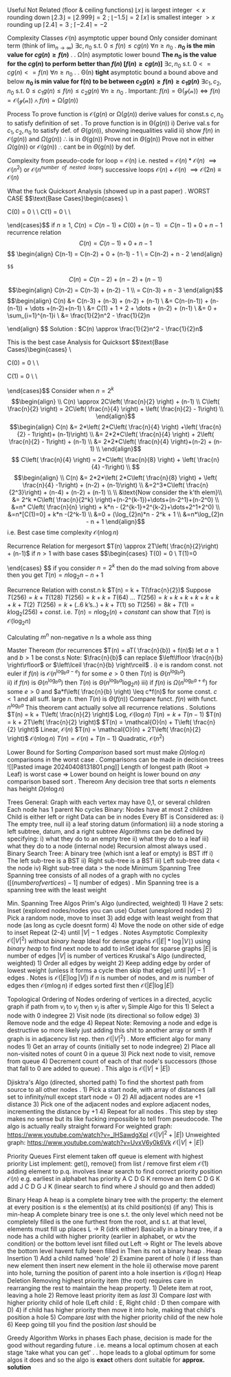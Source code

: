Useful Not Related (floor & ceiling functions)
	$\lfloor x \rfloor$ is largest integer $< x$ 
		rounding down
		$\lfloor 2.3 \rfloor = \lfloor 2.999 \rfloor = 2$ ; $\lfloor -1.5 \rfloor = 2$
	$\lceil x \rceil$ is smallest integer $> x$ 
		rounding up
		$\lceil 2.4 \rceil = 3$ ; $\lceil -2.4 \rceil = -2$

Complexity Classes
	$\mathcal{O}$(n)  asymptotic upper bound
		Only consider dominant term (think of $\lim_{ n \to \infty }$)
			$\exists c,n_{0}$   s.t. $0 \leq f(n) \leq cg(n)$ $\forall n\geq n_{0}$ 
			.
				**$n_{0}$ is the min value for $cg(n) \geq f(n)$**
				.
				.
	$\mathcal{\Omega}$(n) asymptotic lower bound
		 **The $n_{0}$ is the value for the $cg(n)$ to perform better than $f(n)$ $[f(n) \geq cg(n)]$**
			 $\exists c,n_{0}$ s.t. $0<=cg(n)<=f(n)$ $\forall n\geq n_{0}$ 
			 .
			 .
	$\mathcal{\Theta}$(n) **tight** asymptotic bound
		a bound above and below
			**$n_{0}$ is min value for f(n) to be between
			${c_{2}}g(n) \geq f(n) \geq {c_{1}}g(n)$**
				$\exists c_{1},c_{2},n_{0}$ s.t. $0\leq c_{1}g(n) \leq f(n) \leq c_{2}g(n)$ $\forall n\geq n_{0}$ 
				.
		Important:				${f(n) = \mathcal{\Theta(g(n))}} \iff {f(n)=\mathcal{O(g(n))} \wedge f(n)=\mathcal{\Omega}(g(n))}$ 

Process
	To prove function is $\mathcal{O}(g(n)$ or $\mathcal{\Omega}(g(n))$ 
		derive values for const.s $c, n_{0}$ to satisfy definition of set
	.
	To prove function is in $\mathcal{\Theta}(g(n))$ 
		i)
			Derive val.s for $c_{1}, c_{2}, n_{0}$ to satisfy def. of $\Theta(g(n))$, showing inequalities valid
		ii)
			show $f(n)$ in $\mathcal{O}(g(n))$ and $\Omega(g(n))$
			$\therefore$ is in $\Theta$(g(n))
	Prove not in $\Theta$(g(n))
		Prove not in either $\Omega$(g(n)) or $\mathcal{O}$(g(n))
		$\therefore$ cant be in $\Theta$(g(n)) by def.

Complexity from pseudo-code
	for loop
		= $\mathcal{O}$(n)
	i.e. nested
		= $\mathcal{O}(n) * \mathcal{O}(n)$
		$\implies \mathcal{O}(n^{2})$ 
		or $\mathcal{O}(n^{nu mber \ \ of \ \ nested \ \ loops })$ 
	successive loops
		$\mathcal{O}(n) + \mathcal{O}(n)$ 
		$\implies \mathcal{O}(2n) \equiv \mathcal{O}(n)$   

What the fuck
	Quicksort Analysis (showed up in a past paper)
	.
	WORST CASE
	$$\text{Base Cases}\begin{cases} \\

C(0) = 0 \\ \\
C(1) = 0 \\
 \\

\end{cases}$$
	if $n\geq 1$, $C(n) = C(n-1) + C(0) + (n-1)$
	$=C(n-1) + 0 + n - 1$
			recurrence relation
	$$
C(n) = C(n-1) + 0 + n - 1
$$
$$ \begin{align}
C(n-1) = C(n-2) + 0 + (n-1) - 1 \\
= C(n-2) + n - 2
\end{align}
	
	$$
$$C(n) = C(n-2) + (n-2) + (n-1)$$
$$\begin{align}
 C(n-2) = C(n-3) + (n-2) - 1   \\
 = C(n-3) + n - 3 
\end{align}$$
	$$\begin{align}
C(n) &= C(n-3) + (n-3) + (n-2) + (n-1)  \\
&= C(n-(n-1)) + (n-(n-1)) + \dots +(n-2)+(n-1) \\
&= C(1) + 1 + 2 + \dots + (n-2) + (n-1) \\
&= 0 + \sum_{i=1}^{n-1}i \\
&= \frac{1}{2}n^2 - \frac{1}{2}n

\end{align}
$$
	Solution :
		$C(n) \approx \frac{1}{2}n^2 - \frac{1}{2}n$ 

This is the best case Analysis for Quicksort
$$\text{Base Cases}\begin{cases}  \\

C(0) = 0 \\
 \\

C(1) = 0 \\
 \\

\end{cases}$$
Consider when $n=2^k$
$$\begin{align} \\
C(n) \approx 2C\left( \frac{n}{2} \right) + (n-1)  \\
C\left( \frac{n}{2} \right) = 2C\left( \frac{n}{4} \right) + \left( \frac{n}{2} - 1\right) \\
\end{align}$$
$$\begin{align}
C(n) &= 2*\left( 2*C\left( \frac{n}{4} \right) +\left( \frac{n}{2} - 1\right)+ (n-1)\right)  \\
&= 2*2*C\left( \frac{n}{4} \right) + 2\left( \frac{n}{2}  - 1\right) + (n-1) \\
&= 2*2*C\left( \frac{n}{4} \right)+(n-2) + (n-1) \\
\end{align}$$
$$
C\left( \frac{n}{4} \right) = 2*C\left( \frac{n}{8} \right) + \left( \frac{n}{4} -1\right) \\
$$
$$\begin{align} \\
C(n) &= 2*2*\left( 2*C\left( \frac{n}{8} \right) + \left( \frac{n}{4} -1\right) + (n-2) + (n-1)\right) \\
&=2^3*C\left( \frac{n}{2^3}\right) + (n-4) + (n-2) + (n-1)  \\ \\
&\text{Now consider the k'th elem}\\
&= 2^k *C\left( \frac{n}{2^k} \right)+(n-2^{k-1})+\dots+(n-2^1)+(n-2^0) \\
&=n* C\left( \frac{n}{n} \right) + k*n - (2^{k-1}+2^{k-2}+\dots+2^1+2^0) \\
&=n*[C(1)=0] + k*n -(2^k-1) \\
&=0 + (\log_{2}n)*n - 2^k + 1 \\
&=n*\log_{2}n - n + 1
\end{align}$$i.e. Best case time complexity $\mathcal{O}(n\log n)$


Recurrence Relation for mergesort
	$T(n) \approx 2T\left( \frac{n}{2}\right) + (n-1)$ if $n>1$
	with base cases
	$$\begin{cases} T(0) = 0 \\
T(1)=0

\end{cases}
	$$
	if you consider $n=2^k$ then do the mad solving from above then you get $T(n) = n\log_{2}n -n + 1$  

Recurrence Relation with const.n k
	$T(n) = k + T(\frac{n}{2})$
		Suppose
			$T(256) = k + T(128)$
			$T(256) = k + k +T(64)$
			     $\dots$
			$T(256) = k + k + k + k + k + k + k + T(2)$
			$T(256) = k + (\text{..6 k's..}) + k + T(1)$
			so $T(256) = 8k + T(1) = k\log_{2}(256) + const.$
		i.e. $T(n) = n\log_{2}(n) + constant$
		can show that $T(n)$ is $\mathcal{O}(\log_{2}n)$

Calculating $m^n$ non-negative $n$
	Is a whole ass thing 

Master Thereom (for recurrences $T(n) = aT( \frac{n}{b}) + f(n)$)
	let $a\geq 1$ and $b> 1$ be const.s
	Note: $\frac{n}{b}$ can replace $\left\lfloor  \frac{n}{b}  \right\rfloor$ or $\left\lceil  \frac{n}{b}  \right\rceil$ 
	.
		i) e is random const. not euler
			if $f(n)$ is $\mathcal{O}(n^{\log_{b}{a-e}})$ for some $e>0$ then $T(n)$ is $\Theta(n^{log_{b}{a}})$  
		ii) 
			if $f(n)$ is $\Theta(n^{\log_{b}{a}})$ then $T(n)$ is $\Theta(n^{\log_{b}{a}}\log_{2}n)$ 
		iii)
			if
				$f(n)$ is $\Omega(n^{\log_{b}{a}+e})$ for some $e>0$ and $a*f\left( \frac{n}{b} \right) \leq c*f(n)$ for some const. $c<1$ and all suff. large $n$.
			then $T(n)$ is $\Theta(f(n))$
		Compare funct. $f(n)$ with funct. $n^{\log_{b}{a}}$
		This theorem cant actually solve all recurrence relations
	.
	Solutions
		$T(n) = k + T\left( \frac{n}{2} \right)$
			Log, $\mathcal{O}(\log n)$
		$T(n) = k + T(n-1)$
		$T(n) = k + 2T\left( \frac{n}{2} \right)$
		$T(n) = \mathcal{O}(n) + T\left( \frac{n}{2} \right)$
			Linear, $\mathcal{O}(n)$
		$T(n) = \mathcal{O}(n) + 2T\left( \frac{n}{2} \right)$
			$\mathcal{O}(n\log n)$
		$T(n) = \mathcal{O}(n) + T(n-1)$
			Quadratic, $\mathcal{O}(n^2)$

Lower Bound for Sorting
	*Comparison* based sort must make $\Omega(n\log n)$ comparisons in the worst case
	.
	Comparisons can be made in decision trees
![[Pasted image 20240408131801.png]]
	Length of longest path (Root -> Leaf) is worst case
	=> Lower bound on height is lower bound on *any* comparison based sort
	.
	Thereom
		Any decision tree that sorts $n$ elements has height $\Omega(n\log n)$ 

Trees
	General:
		Graph with each vertex may have 0,1, or several children
		Each node has 1 parent
		No cycles
	Binary:
		Nodes have at most 2 children
		Child is either left or right
		Data can be in nodes
		Every BT is Considered as:
			i) The empty tree, null
			ii) a leaf storing datum (information)
			iii) a node storing a left subtree, datum, and a right subtree
	Algorithms can be defined by specifying:
		i) what they do to an empty tree
		ii) what they do to a leaf
		iii) what they do to a node (internal node)
	Recursion almost always used
	.
	Binary Search Tree:
		A binary tree (which isnt a leaf or empty) is BST iff
			i) The left sub-tree is a BST
			ii) Right sub-tree is a BST
			iii) Left sub-tree data < the node
			iv) Right sub-tree data > the node
	Minimum Spanning Tree
		Spanning tree consists of all nodes of a graph with no cycles ($[(number of vertices) -1]$ number of edges)
		.
		Min Spanning tree is a spanning tree with the least weight

Min. Spanning Tree Algos
	Prim's Algo (undirected, weighted)
		1) Have 2 sets:
			Inset (explored nodes/nodes you can use)
			Outset (unexplored nodes)
		2) Pick a random node, move to inset
		3) add edge with least weight from that node (as long as cycle doesnt form)
		4) Move the node on other side of edge to inset
		Repeat (2-4) until $|V|-1$ edges
		.
		Notes
			Asymptotic Complexity
				$\mathcal{O}(|V|^2)$ without *binary heap*
					Ideal for dense graphs
				$\mathcal{O}(|E|*\log|V\mid)$ using *binary heap* to find next node to add to inSet
					ideal for sparse graphs
			$|E|$ is number of edges
			$|V|$ is number of vertices
	Kruskal's Algo (undirected, weighted)
		1) Order all edges by weight
		2) Keep adding edge by order of lowest weight (unless it forms a cycle then skip that edge) until $|V|-1$ edges
		.
		Notes
			is $\mathcal{O}(|E|\log|V|)$
				if $n$ is number of nodes, and $m$ is number of edges then $\mathcal{O}(m\log n)$
			if edges sorted first then $\mathcal{O}(|E|\log|E|)$ 

Topological Ordering of Nodes
	ordering of vertices in a directed, acyclic graph
		if path from $v_{i}$ to $v_{j}$ then $v_{j}$ is after $v_{i}$ 
	Simple Algo for this
		1) Select a node with 0 indegree
		2) Visit node (its directional so follow edge)
		3) Remove node and the edge
		4) Repeat
		Note:
			Removing a node and edge is destructive so more likely just adding this shit to another array or smth
		If graph is in adjacency list rep. then $\mathcal{O}(|V|^2)$ 
		.
	More efficient algo for many nodes
		1) Get an array of counts (initially set to node indegree)
		2) Place all non-visited notes of count 0 in a queue
		3) Pick next node to visit, remove from queue
		4) Decrement count of each of that node's successors (those that fall to 0 are added to queue)
		.
		This algo is $\mathcal{O}(|V| + |E|)$

Djisktra's Algo (directed, shorted path)
	To find the shortest path from source to all other nodes
	.
	1) Pick a start node, with array of distances (all set to infinity/null except start node = 0)
	2) All adjacent nodes are +1 distance
	3) Pick one of the adjacent nodes and explore adjacent nodes, incrementing the distance by +1
	4) Repeat for all nodes
	.
	This step by step makes no sense but its like fucking impossible to tell from pseudocode. The algo is actually really straight forward
	For weighted graph:
		https://www.youtube.com/watch?v=_lHSawdgXpI
		$\mathcal{O}(|V|^2+|E|)$
	Unweighted graph:
		https://www.youtube.com/watch?v=UvxV6y0k6Vk
		$\mathcal{O}(|V|+|E|)$

Priority Queues
	First element taken off queue is element with highest priority
	List implement:
		get(), remove() from list / remove first elem
			$\mathcal{O}(1)$
		adding element to p.q. involves linear search to find correct priority position
			$\mathcal{O}(n)$
		e.g.
			earliest in alphabet has priority
				A C D G K
			remove an item
				C D G K
			add J
				C D G J K (linear search to find where J should go and then added)

Binary Heap
	A heap is a complete binary tree with the property:
		the element at every position is $\leq$ the element(s) at its child position(s) (if any)
		This is min-heap
	A complete binary tree
		is one s.t. the only level which need not be completely filled is the one furthest from the root, and s.t. at that level, elements must fill up places  L -> R
		(idrk either) 
		Basically in a binary tree, 
			if a node has a child with higher priority (earlier in alphabet, or wtv the condition) 
			or
			the bottom level isnt filled out Left -> Right 
			or
			The levels above the bottom level havent fully been filled in
			Then its not a binary heap
		.
		Heap Insertion 
			1) Add a child named 'hole'
			2) Examine parent of hole
				i) if less than new element then insert new element in the hole 
				ii) otherwise move parent into hole, turning the position of parent into a hole
			insertion is $\mathcal{O}(\log n)$
		Heap Deletion
			Removing highest priority item (the root) requires care in rearranging the rest to maintain the heap property.
			1) Delete item at root, leaving a hole
			2) Remove least priority item as *last* 
			3) Compare *last* with higher priority child of hole (Left child : E, Right child : D then compare with D)
			4) if child has higher priority then move it into hole, making that child's position a hole
			5) Compare *last* with the higher priority child of the new hole
			6) Keep going till you find the position *last* should be

Greedy Algorithm
	Works in phases
	Each phase, decision is made for the good without regarding future
	.
	i.e. means a local optimum chosen at each stage
	'take what you can get'
	.
	.
	hope leads to a global optimum
		for some algos it does
			and so the algo is **exact**
		others dont
			suitable for **approx. solution**

